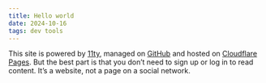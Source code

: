 ```yaml
---
title: Hello world
date: 2024-10-16
tags: dev tools
---
```


This site is powered by [11ty](https://www.11ty.dev), managed on [GitHub](https://github.com/romaindillet/personal-site) and hosted on [Cloudflare Pages](https://pages.cloudflare.com). But the best part is that you don’t need to sign up or log in to read content. It’s a website, not a page on a social network.